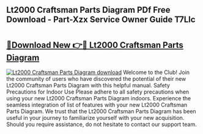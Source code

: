 ## Lt2000 Craftsman Parts Diagram PDf Free Download - Part-Xzx Service Owner Guide T7Llc

# <h2><a href="http://dflqty.blite.top/?on=Lt2000+Craftsman+Parts+Diagram">🔗Download New 👉🔴 Lt2000 Craftsman Parts Diagram</a></h2>

[![Lt2000 Craftsman Parts Diagram download](https://i.imgur.com/lujVjoI.png)](http://dflqty.blite.top/?on=Lt2000+Craftsman+Parts+Diagram)
Welcome to the Club! Join the community of users who have discovered the potential of their new Lt2000 Craftsman Parts Diagram with this helpful manual. Safety Precautions for Indoor Use Please adhere to all safety precautions when using your new Lt2000 Craftsman Parts Diagram indoors. Experience the seamless integration of list of features with your new Lt2000 Craftsman Parts Diagram. We trust that the Lt2000 Craftsman Parts Diagram has been useful in your journey to familiarize yourself with your new acquisition. Should you require assistance, do not hesitate to contact our support team.
